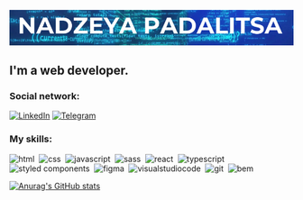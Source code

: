 ![Header](https://github.com/NadzeyaPadalitsa/NadzeyaPadalitsa/blob/main/assets/nadzeya-padalitsa.png)

## I'm a web developer.


### Social network:

[![LinkedIn](https://img.shields.io/badge/-LinkedIn-000010?style=for-the-badge&logo=linkedin&logoColor=1E90FF)](https://www.linkedin.com/in/Nadzeya-Padalitsa/)
[![Telegram](https://img.shields.io/badge/-Telegram-000010?style=for-the-badge&logo=telegram&logoColor=1E90FF)](https://t.me/nadya31121990)

### My skills:
<div>
  <img src="https://img.shields.io/badge/HTML-000010?style=for-the-badge&logo=html5&logoColor=E34F26" alt="html"/>&nbsp
  <img src="https://img.shields.io/badge/CSS-000010?style=for-the-badge&logo=css3&logoColor=1572B6" alt="css"/>&nbsp
  <img src="https://img.shields.io/badge/JavaScript-000010?style=for-the-badge&logo=javascript&logoColor=F7DF1E" alt="javascript"/>&nbsp
  <img src="https://img.shields.io/badge/Sass-000010?style=for-the-badge&logo=sass&logoColor=CC6699" alt="sass"/>&nbsp
  <img src="https://img.shields.io/badge/React-000010?style=for-the-badge&logo=react&logoColor=61DAFB" alt="react"/>&nbsp
  <img src="https://img.shields.io/badge/TypeScript-000010?style=for-the-badge&logo=typescript&logoColor=3178C6" alt="typescript"/>&nbsp
  <img src="https://img.shields.io/badge/Styled components-000010?style=for-the-badge&logo=styledcomponents&logoColor=DB7093" alt="styled components"/>&nbsp
  <img src="https://img.shields.io/badge/Figma-000010?style=for-the-badge&logo=figma&logoColor=F24E1E" alt="figma"/>&nbsp
  <img src="https://img.shields.io/badge/vscode-000010?style=for-the-badge&logo=visualstudiocode&logoColor=007ACC" alt="visualstudiocode"/>&nbsp
  <img src="https://img.shields.io/badge/git-000010?style=for-the-badge&logo=git&logoColor=F05032" alt="git"/>&nbsp
  <img src="https://img.shields.io/badge/bem-000010?style=for-the-badge&logo=bem&logoColor=ffffff" alt="bem"/>&nbsp
</div>

 [![Anurag's GitHub stats](https://github-readme-stats.vercel.app/api?username=NadzeyaPadalitsa&theme=transparent&show_icons=true)](https://github.com/anuraghazra/github-readme-stats)



